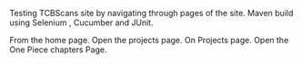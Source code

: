 
Testing TCBScans site by navigating through pages of the site.  Maven build using Selenium , Cucumber and JUnit.

From the home page.
Open the projects page.
On Projects page.
Open the One Piece chapters Page.
